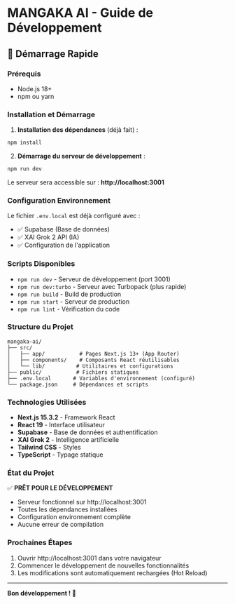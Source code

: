 # MANGAKA AI - Guide de Développement

## 🚀 Démarrage Rapide

### Prérequis
- Node.js 18+ 
- npm ou yarn

### Installation et Démarrage

1. **Installation des dépendances** (déjà fait) :
```bash
npm install
```

2. **Démarrage du serveur de développement** :
```bash
npm run dev
```

Le serveur sera accessible sur : **http://localhost:3001**

### Configuration Environnement

Le fichier `.env.local` est déjà configuré avec :
- ✅ Supabase (Base de données)
- ✅ XAI Grok 2 API (IA)
- ✅ Configuration de l'application

### Scripts Disponibles

- `npm run dev` - Serveur de développement (port 3001)
- `npm run dev:turbo` - Serveur avec Turbopack (plus rapide)
- `npm run build` - Build de production
- `npm run start` - Serveur de production
- `npm run lint` - Vérification du code

### Structure du Projet

```
mangaka-ai/
├── src/
│   ├── app/           # Pages Next.js 13+ (App Router)
│   ├── components/    # Composants React réutilisables
│   └── lib/          # Utilitaires et configurations
├── public/           # Fichiers statiques
├── .env.local       # Variables d'environnement (configuré)
└── package.json     # Dépendances et scripts
```

### Technologies Utilisées

- **Next.js 15.3.2** - Framework React
- **React 19** - Interface utilisateur
- **Supabase** - Base de données et authentification
- **XAI Grok 2** - Intelligence artificielle
- **Tailwind CSS** - Styles
- **TypeScript** - Typage statique

### État du Projet

✅ **PRÊT POUR LE DÉVELOPPEMENT**
- Serveur fonctionnel sur http://localhost:3001
- Toutes les dépendances installées
- Configuration environnement complète
- Aucune erreur de compilation

### Prochaines Étapes

1. Ouvrir http://localhost:3001 dans votre navigateur
2. Commencer le développement de nouvelles fonctionnalités
3. Les modifications sont automatiquement rechargées (Hot Reload)

---

**Bon développement ! 🎨**

